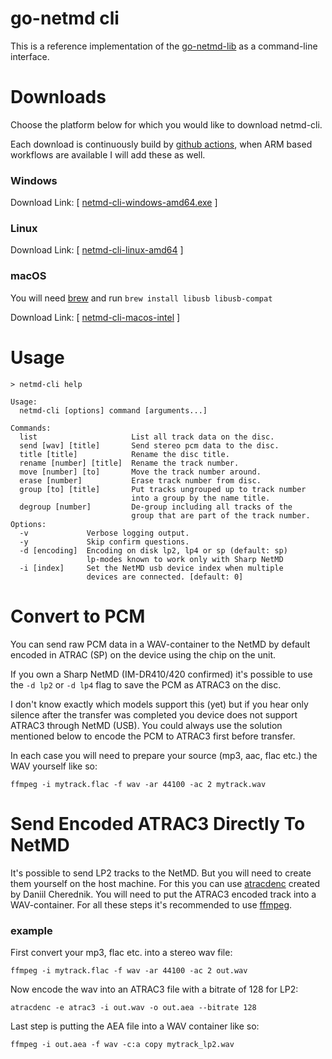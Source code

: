# go-netmd cli

This is a reference implementation of the [go-netmd-lib](https://github.com/enimatek-nl/go-netmd-lib) as a command-line interface.

# Downloads

Choose the platform below for which you would like to download netmd-cli.

Each download is continuously build by [github actions](https://github.com/enimatek-nl/go-netmd-cli/actions), when ARM based workflows are available I will add these as well.

### Windows

Download Link: [ [netmd-cli-windows-amd64.exe](https://github.com/enimatek-nl/go-netmd-cli/releases/download/builds/netmd-cli-windows-amd64.exe) ]

### Linux

Download Link: [ [netmd-cli-linux-amd64](https://github.com/enimatek-nl/go-netmd-cli/releases/download/builds/netmd-cli-linux-amd64) ]

### macOS

You will need [brew](https://brew.sh) and run `brew install libusb libusb-compat`

Download Link: [ [netmd-cli-macos-intel](https://github.com/enimatek-nl/go-netmd-cli/releases/download/builds/netmd-cli-macos-intel) ]

# Usage
`> netmd-cli help`
```shell
Usage:
  netmd-cli [options] command [arguments...]

Commands:
  list                     List all track data on the disc.
  send [wav] [title]       Send stereo pcm data to the disc.
  title [title]            Rename the disc title.
  rename [number] [title]  Rename the track number.
  move [number] [to]       Move the track number around.
  erase [number]           Erase track number from disc.
  group [to] [title]       Put tracks ungrouped up to track number
                           into a group by the name title.
  degroup [number]         De-group including all tracks of the
                           group that are part of the track number.
Options:
  -v             Verbose logging output.
  -y             Skip confirm questions.
  -d [encoding]  Encoding on disk lp2, lp4 or sp (default: sp)
                 lp-modes known to work only with Sharp NetMD
  -i [index]     Set the NetMD usb device index when multiple
                 devices are connected. [default: 0]
```
# Convert to PCM
You can send raw PCM data in a WAV-container to the NetMD by default encoded in ATRAC (SP) on the device using the chip on the unit.

If you own a Sharp NetMD (IM-DR410/420 confirmed) it's possible to use the `-d lp2` or `-d lp4` flag to save the PCM as ATRAC3 on the disc.

I don't know exactly which models support this (yet) but if you hear only silence after the transfer was completed you device does not support ATRAC3 through NetMD (USB). You could always use the solution mentioned below to encode the PCM to ATRAC3 first before transfer.

In each case you will need to prepare your source (mp3, aac, flac etc.) the WAV yourself like so:
```shell
ffmpeg -i mytrack.flac -f wav -ar 44100 -ac 2 mytrack.wav
```

# Send Encoded ATRAC3 Directly To NetMD
It's possible to send LP2 tracks to the NetMD. But you will need to create them yourself on the host machine. For this you can use [atracdenc](https://github.com/dcherednik/atracdenc) created by Daniil Cherednik.
You will need to put the ATRAC3 encoded track into a WAV-container. For all these steps it's recommended to use [ffmpeg](https://ffmpeg.org).

### example
First convert your mp3, flac etc. into a stereo wav file:
```shell
ffmpeg -i mytrack.flac -f wav -ar 44100 -ac 2 out.wav
```
Now encode the wav into an ATRAC3 file with a bitrate of 128 for LP2:
```shell
atracdenc -e atrac3 -i out.wav -o out.aea --bitrate 128
```
Last step is putting the AEA file into a WAV container like so:
```shell
ffmpeg -i out.aea -f wav -c:a copy mytrack_lp2.wav
```
